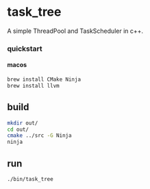 # task_tree

A simple ThreadPool and TaskScheduler in c++.

### quickstart

#### macos

```sh
brew install CMake Ninja
brew install llvm
```

## build

```sh
mkdir out/
cd out/
cmake ../src -G Ninja
ninja
```

## run

```sh
./bin/task_tree
```

